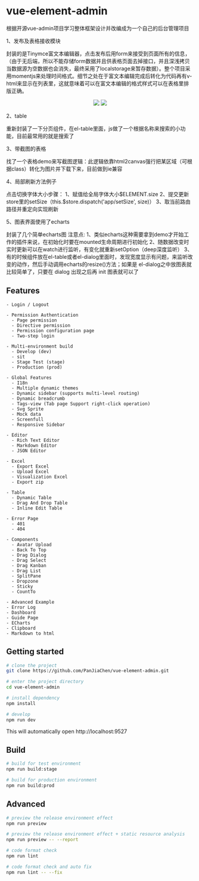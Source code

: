 # vue-element-admin
根据开源vue-admin项目学习整体框架设计并改编成为一个自己的后台管理项目

<p>1、发布及表格接收模块</p>
   封装的是Tinymce富文本编辑器，点击发布后用form来接受到页面所有的信息，（由于无后端，所以不能存储form数据并且供表格页面去掉接口，并且深浅拷贝当数据源为空数据也会消失，最终采用了localstorage来暂存数据）。整个项目采用momentjs来处理时间格式。细节之处在于富文本编辑完成后转化为代码再有v-html来显示在列表里，这就意味着可以在富文本编辑的格式样式可以在表格里排版正确。
   <p></p>
<p align="center">
  <img  src="https://i.loli.net/2021/04/08/RcklInG1JH2Epva.png">
   <img src="https://i.loli.net/2021/04/08/lgTKcD7WVXuy9sm.png">
</p>

<p>2、table</p>
   重新封装了一下分页组件，在el-table里面，js做了一个根据名称来搜索的小功能，目前最常用的就是搜索了
    <p></p>
<p>3、带截图的表格</p>
   找了一个表格demo来写截图逻辑：此逻辑依靠html2canvas强行把某区域（可根据class）转化为图片并下载下来，目前做到ie兼容
 <p></p>
<p>4、局部刷新方法例子</p>
   点击切换字体大小步骤：
      1、赋值给全局字体大小$ELEMENT.size
      2、提交更新store里的setSize（this.$store.dispatch('app/setSize', size)）
      3、取当前路由路径并重定向实现刷新
 <p></p>
<p>5、图表界面使用了echarts</p>
   封装了几个简单echarts图 注意点:
   1、类似echarts这种需要拿到demo才开始工作的插件来说，在初始化时要在mounted生命周期进行初始化 
   2、随数据改变时实时更新可以在watch进行监听，有变化就重新setOption（deep深度监听） 
   3、有的时候组件放在el-table或者el-dialog里面时，发现宽度显示有问题，来监听改变的动作，然后手动调用echarts的resize()方法；如果是 el-dialog之中放图表就比较简单了，只要在 dialog 出现之后再 init 图表就可以了

## Features

```
- Login / Logout

- Permission Authentication
  - Page permission
  - Directive permission
  - Permission configuration page
  - Two-step login

- Multi-environment build
  - Develop (dev)
  - sit
  - Stage Test (stage)
  - Production (prod)

- Global Features
  - I18n
  - Multiple dynamic themes
  - Dynamic sidebar (supports multi-level routing)
  - Dynamic breadcrumb
  - Tags-view (Tab page Support right-click operation)
  - Svg Sprite
  - Mock data
  - Screenfull
  - Responsive Sidebar

- Editor
  - Rich Text Editor
  - Markdown Editor
  - JSON Editor

- Excel
  - Export Excel
  - Upload Excel
  - Visualization Excel
  - Export zip

- Table
  - Dynamic Table
  - Drag And Drop Table
  - Inline Edit Table

- Error Page
  - 401
  - 404

- Components
  - Avatar Upload
  - Back To Top
  - Drag Dialog
  - Drag Select
  - Drag Kanban
  - Drag List
  - SplitPane
  - Dropzone
  - Sticky
  - CountTo

- Advanced Example
- Error Log
- Dashboard
- Guide Page
- ECharts
- Clipboard
- Markdown to html
```

## Getting started

```bash
# clone the project
git clone https://github.com/PanJiaChen/vue-element-admin.git

# enter the project directory
cd vue-element-admin

# install dependency
npm install

# develop
npm run dev
```

This will automatically open http://localhost:9527

## Build

```bash
# build for test environment
npm run build:stage

# build for production environment
npm run build:prod
```

## Advanced

```bash
# preview the release environment effect
npm run preview

# preview the release environment effect + static resource analysis
npm run preview -- --report

# code format check
npm run lint

# code format check and auto fix
npm run lint -- --fix
```

